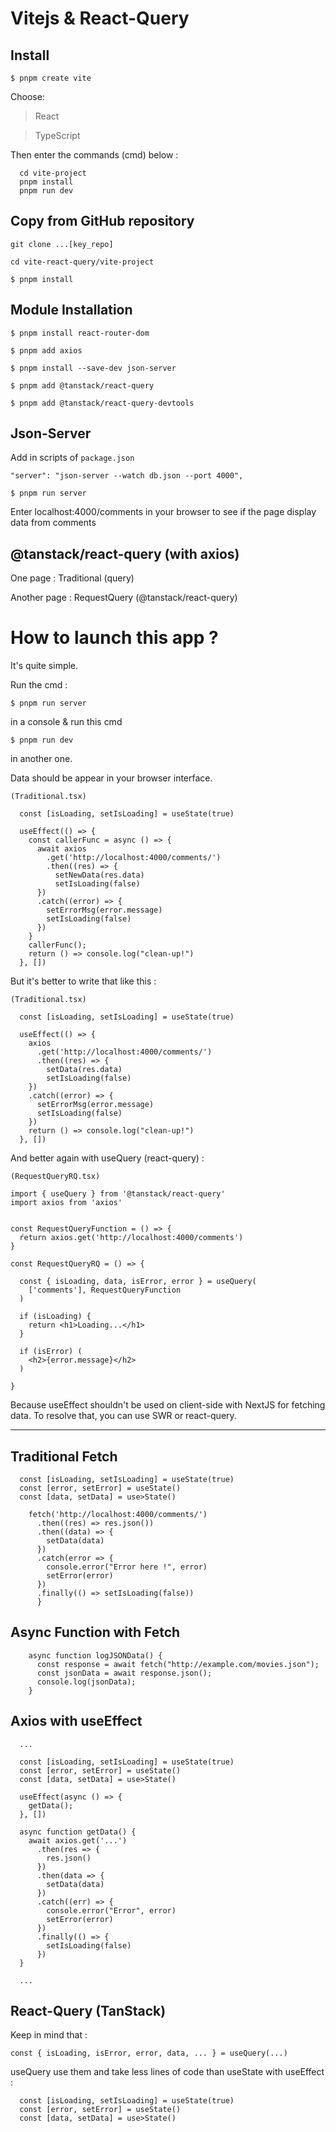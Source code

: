 # Vitejs & React-Query

## Install

`$ pnpm create vite`

Choose:

> React

> TypeScript

Then enter the commands (cmd) below :

```
  cd vite-project
  pnpm install
  pnpm run dev
```

## Copy from GitHub repository

`git clone ...[key_repo]`

`cd vite-react-query/vite-project`

`$ pnpm install`

## Module Installation

`$ pnpm install react-router-dom`

`$ pnpm add axios`

`$ pnpm install --save-dev json-server`

`$ pnpm add @tanstack/react-query`

`$ pnpm add @tanstack/react-query-devtools`

## Json-Server

Add in scripts of `package.json`

`"server": "json-server --watch db.json --port 4000",`

`$ pnpm run server`

Enter localhost:4000/comments in your browser to see if the page display data from comments

## @tanstack/react-query (with axios)

One page : Traditional (query)

Another page : RequestQuery (@tanstack/react-query)

# How to launch this app ?

It's quite simple.

Run the cmd :

`$ pnpm run server`

in a console & run this cmd 

`$ pnpm run dev`

in another one.

Data should be appear in your browser interface.

```
(Traditional.tsx)

  const [isLoading, setIsLoading] = useState(true)

  useEffect(() => {
    const callerFunc = async () => {
      await axios
        .get('http://localhost:4000/comments/')
        .then((res) => {
          setNewData(res.data)
          setIsLoading(false)
      })
      .catch((error) => {
        setErrorMsg(error.message)
        setIsLoading(false)
      })
    }
    callerFunc();
    return () => console.log("clean-up!")
  }, [])
```

But it's better to write that like this :

```
(Traditional.tsx)

  const [isLoading, setIsLoading] = useState(true)

  useEffect(() => {
    axios
      .get('http://localhost:4000/comments/')
      .then((res) => {
        setData(res.data)
        setIsLoading(false)
    })
    .catch((error) => {
      setErrorMsg(error.message)
      setIsLoading(false)
    })
    return () => console.log("clean-up!")
  }, [])
```

And better again with useQuery (react-query) :

```
(RequestQueryRQ.tsx)

import { useQuery } from '@tanstack/react-query'
import axios from 'axios'


const RequestQueryFunction = () => {
  ŕeturn axios.get('http://localhost:4000/comments')
}

const RequestQueryRQ = () => {

  const { isLoading, data, isError, error } = useQuery(
    ['comments'], RequestQueryFunction
  )

  if (isLoading) {
    return <h1>Loading...</h1>
  }

  if (isError) (
    <h2>{error.message}</h2>
  )

}
```

Because useEffect shouldn't be used on client-side with NextJS for fetching data.
To resolve that, you can use SWR or react-query.

---

## Traditional Fetch

```
  const [isLoading, setIsLoading] = useState(true)
  const [error, setError] = useState()
  const [data, setData] = use>State()

    fetch('http://localhost:4000/comments/')
      .then((res) => res.json())
      .then((data) => {
        setData(data)
      })
      .catch(error => {
        console.error("Error here !", error)
        setError(error)
      })
      .finally(() => setIsLoading(false))
      }
```

## Async Function with Fetch

```
    async function logJSONData() {
      const response = await fetch("http://example.com/movies.json");
      const jsonData = await response.json();
      console.log(jsonData);
    }
```

## Axios with useEffect

```
  ...

  const [isLoading, setIsLoading] = useState(true)
  const [error, setError] = useState()
  const [data, setData] = use>State()

  useEffect(async () => {
    getData();
  }, [])

  async function getData() {
    await axios.get('...')
      .then(res => {
        res.json()
      })
      .then(data => {
        setData(data)
      })
      .catch((err) => {
        console.error("Error", error)
        setError(error)
      })
      .finally(() => {
        setIsLoading(false)
      })
  }

  ...
```

## React-Query (TanStack)

Keep in mind that :

`const { isLoading, isError, error, data, ... } = useQuery(...)`

useQuery use them and take less lines of code than useState with useEffect :

```
  const [isLoading, setIsLoading] = useState(true)
  const [error, setError] = useState()
  const [data, setData] = use>State()
```
